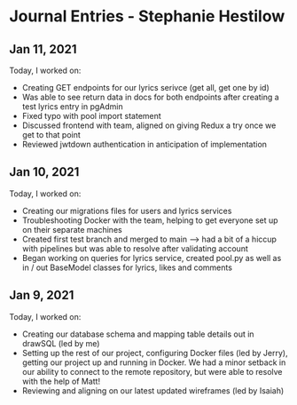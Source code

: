# Journal Entries - Stephanie Hestilow

## Jan 11, 2021

Today, I worked on:

* Creating GET endpoints for our lyrics serivce (get all, get one by id)
* Was able to see return data in docs for both endpoints after creating a test lyrics entry in pgAdmin
* Fixed typo with pool import statement
* Discussed frontend with team, aligned on giving Redux a try once we get to that point
* Reviewed jwtdown authentication in anticipation of implementation

## Jan 10, 2021

Today, I worked on:

* Creating our migrations files for users and lyrics services
* Troubleshooting Docker with the team, helping to get everyone set up on their separate machines
* Created first test branch and merged to main --> had a bit of a hiccup with pipelines but was able to resolve after validating account
* Began working on queries for lyrics service, created pool.py as well as in / out BaseModel classes for lyrics, likes and comments


## Jan 9, 2021

Today, I worked on:

* Creating our database schema and mapping table details out in drawSQL (led by me)
* Setting up the rest of our project, configuring Docker files (led by Jerry), getting our project up and running in Docker. We had a minor setback in our ability to connect to the remote repository, but were able to resolve with the help of Matt!
* Reviewing and aligning on our latest updated wireframes (led by Isaiah)

